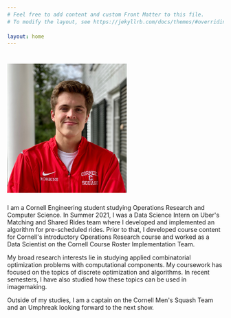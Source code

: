 ```yaml
---
# Feel free to add content and custom Front Matter to this file.
# To modify the layout, see https://jekyllrb.com/docs/themes/#overriding-theme-defaults

layout: home
---
```


# <img alt="me" src="images/profile.JPG" height="300">

I am a Cornell Engineering student studying Operations Research and Computer
Science. In Summer 2021, I was a Data Science Intern on Uber's Matching and
Shared Rides team where I developed and implemented an algorithm for
pre-scheduled rides. Prior to that, I developed course content for Cornell's
introductory Operations Research course and worked as a Data Scientist on the
Cornell Course Roster Implementation Team.

My broad research interests lie in studying applied combinatorial optimization
problems with computational components. My coursework has focused on the topics
of discrete optimization and algorithms. In recent semesters, I have also
studied how these topics can be used in imagemaking.

Outside of my studies, I am a captain on the Cornell Men's Squash Team and an
Umphreak looking forward to the next show.
